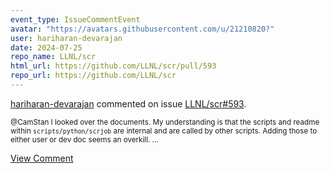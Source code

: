 ```yaml
---
event_type: IssueCommentEvent
avatar: "https://avatars.githubusercontent.com/u/21210820?"
user: hariharan-devarajan
date: 2024-07-25
repo_name: LLNL/scr
html_url: https://github.com/LLNL/scr/pull/593
repo_url: https://github.com/LLNL/scr
---
```


<a href='https://github.com/hariharan-devarajan' target='_blank'>hariharan-devarajan</a> commented on issue <a href='https://github.com/LLNL/scr/pull/593' target='_blank'>LLNL/scr#593</a>.

<small>@CamStan I looked over the documents. My understanding is that the scripts and readme within `scripts/python/scrjob` are internal and are called by other scripts. Adding those to either user or dev doc seems an overkill....</small>

<a href='https://github.com/LLNL/scr/pull/593' target='_blank'>View Comment</a>